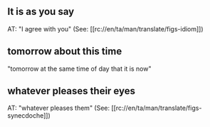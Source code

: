 ## It is as you say ##

AT: "I agree with you" (See: [[rc://en/ta/man/translate/figs-idiom]])

## tomorrow about this time ##

"tomorrow at the same time of day that it is now"

## whatever pleases their eyes ##

AT: "whatever pleases them" (See: [[rc://en/ta/man/translate/figs-synecdoche]])